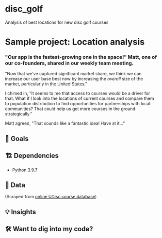 # disc_golf
Analysis of best locations for new disc golf courses

# Sample project: Location analysis

### "Our app is the fastest-growing one in the space!" Matt, one of our co-founders, shared in our weekly team meeting.

"Now that we've captured significant market share, we think we can increase our user base best now by increasing the *overall* size of the market, particularly in the United States."

I chimed in, "It seems to me that access to courses would be a driver for that. What if I look into the locations of current courses and compare them to population distribution to find opportunities for partnerships with local communities? That could help us get more courses in the ground strategically."

Matt agreed, "That sounds like a fantastic idea! Have at it..."

## 🎯 Goals
<!-- * Explore the dataset
* If possible, create a model which can predict store sales to inform staffing decisions
* Plot the sales predictions against the actual sales in the test set -->

## 🏗 Dependencies
* Python 3.9.7
<!-- * matplotlib.pyplot
* matplotlib.ticker
* numpy
* pandas
* seaborn
* holiday from pandas.tseries
* RandomForestRegressor from sklearn.ensemble
* permutation_importance from sklearn.inspection
* acf, pacf from statsmodels.tsa.stattools
* plot_acf, plot_pacf from statsmodels.graphics.tsaplots -->

## 📂 Data
<!-- [CSV in repository](https://github.com/JacobTews/simple_time_series/blob/6accaec676f46096145079196a7b48afc831506b/store_sales_small.csv) -->

(Scraped from [online UDisc course database](https://udisc.com/courses))

## 💡 Insights
<!-- * __The model can be used for staffing decisions ~6 weeks into the future.__
* __When spikes in sales volume are predicted, ~40% should be added to that predicted number when scheduling sales reps.__
* The general contour of the predictions closely matches the actual sales, suggesting that when a spike is predicted, more sales reps should be scheduled, even if the actual size of the spike isn't perfectly accurate.

![sales predictions vs. actual sales](https://github.com/JacobTews/simple_time_series/blob/e0d999eae0e7575f11633bdd9c1b78f3f7a75d03/viz/best_model_preds.png?raw=true)

* The model tends to underestimate sales spikes by ~40%, so if one rep can handle ~ \\$1000 in daily sales, and a spike of $3000 is predicted, 4 reps should be scheduled.
* Hybrid model predictive accuracy declines significantly 100+ days in the future, so long-term hiring decisions are better informed by the simple linear model.

![linear model shows trend](https://github.com/JacobTews/simple_time_series/blob/c450fc6369139b64110b64d498ff52d766b57b84/viz/linear_regression.png)

* For further study:

&emsp;&emsp;&emsp;Why is there a 50-day lagging trend in sales?

&emsp;&emsp;&emsp;Can I get the same predictive power with only the lagging data, to make sure there's no information leakage in the model? -->

## 🛠 Want to dig into my code?
<!-- Here's the [notebook](https://github.com/JacobTews/simple_time_series/blob/6accaec676f46096145079196a7b48afc831506b/time_series_analysis.ipynb) for your perusal, fully annotated. -->
